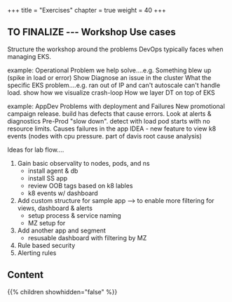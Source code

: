 +++
title = "Exercises"
chapter = true
weight = 40
+++

## TO FINALIZE --- Workshop Use cases

Structure the workshop around the problems DevOps typically faces when managing EKS.

example: Operational Problem we help solve....e.g.
    Something blew up (spike in load or error)
    Show Diagnose an issue in the cluster
    What the specific EKS problem....e.g. ran out of IP and can't autoscale can't handle load.  show how we visualize crash-loop
    How we layer DT on top of EKS

example: AppDev Problems with deployment and Failures 
    New promotional campaign release.  build has defects that cause errors.  Look at alerts & diagnostics
    Pre-Prod "slow down".  detect with load
    pod starts with no resource limits. Causes failures in the app
    IDEA - new feature to view k8 events (nodes with cpu pressure. part of davis root cause analysis)

Ideas for lab flow....

1. Gain basic observality to nodes, pods, and ns
    - install agent & db
    - install SS app
    - review OOB tags based on k8 lables
    - k8 events w/ dashboard
1. Add custom structure for sample app --> to enable more filtering for views, dashboard & alerts
    - setup process & service naming
    - MZ setup for  
1. Add another app and segment 
    - resusable dashboard with filtering by MZ
1. Rule based security
1. Alerting rules

## Content

{{% children showhidden="false" %}}
